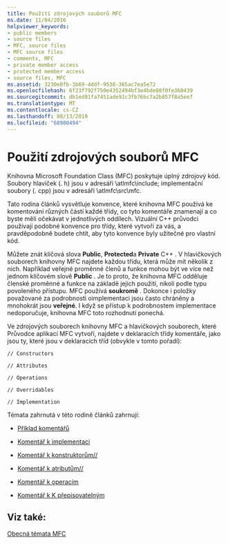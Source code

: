 ```yaml
---
title: Použití zdrojových souborů MFC
ms.date: 11/04/2016
helpviewer_keywords:
- public members
- source files
- MFC, source files
- MFC source files
- comments, MFC
- private member access
- protected member access
- source files, MFC
ms.assetid: 3230e8fb-3b69-4ddf-9538-365ac7ea5e72
ms.openlocfilehash: 6f23f792f750e4352494bf3e4bde08f0fe360439
ms.sourcegitcommit: db1ed91fa7451ade91c3fb76bc7a2b857f8a5eef
ms.translationtype: MT
ms.contentlocale: cs-CZ
ms.lasthandoff: 08/13/2019
ms.locfileid: "68980494"
---
```

# <a name="using-the-mfc-source-files"></a>Použití zdrojových souborů MFC

Knihovna Microsoft Foundation Class (MFC) poskytuje úplný zdrojový kód. Soubory hlaviček (. h) jsou v adresáři \atlmfc\include; implementační soubory (. cpp) jsou v adresáři \atlmfc\src\mfc.

Tato rodina článků vysvětluje konvence, které knihovna MFC používá ke komentování různých částí každé třídy, co tyto komentáře znamenají a co byste měli očekávat v jednotlivých oddílech. Vizuální C++ průvodci používají podobné konvence pro třídy, které vytvoří za vás, a pravděpodobně budete chtít, aby tyto konvence byly užitečné pro vlastní kód.

Můžete znát klíčová slova **Public**, **Protected**a **Private** C++ . V hlavičkových souborech knihovny MFC najdete každou třídu, která může mít několik z nich. Například veřejné proměnné členů a funkce mohou být ve více než jednom klíčovém slově **Public** . Je to proto, že knihovna MFC odděluje členské proměnné a funkce na základě jejich použití, nikoli podle typu povoleného přístupu. MFC používá **soukromě** . Dokonce i položky považované za podrobnosti oimplementaci jsou často chráněny a mnohokrát jsou **veřejné**. I když se přístup k podrobnostem implementace nedoporučuje, knihovna MFC toto rozhodnutí ponechá.

Ve zdrojových souborech knihovny MFC a hlavičkových souborech, které Průvodce aplikací MFC vytvoří, najdete v deklaracích třídy komentáře, jako jsou ty, které jsou v deklaracích tříd (obvykle v tomto pořadí):

`// Constructors`

`// Attributes`

`// Operations`

`// Overridables`

`// Implementation`

Témata zahrnutá v této rodině článků zahrnují:

- [Příklad komentářů](../mfc/an-example-of-the-comments.md)

- [Komentář k implementaci](../mfc/decrement-implementation-comment.md)

- [Komentář k konstruktorům//](../mfc/decrement-constructors-comment.md)

- [Komentář k atributům//](../mfc/decrement-attributes-comment.md)

- [Komentář k operacím](../mfc/decrement-operations-comment.md)

- [Komentář k K přepisovatelným](../mfc/decrement-overridables-comment.md)

## <a name="see-also"></a>Viz také:

[Obecná témata MFC](../mfc/general-mfc-topics.md)
